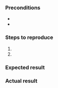 ### Preconditions
<!-- What conditions must be met in order for this bug to occur? -->
*

*


### Steps to reproduce
<!-- Step by step, what do you need to do to cause the bug? Note that GitHub will automagically number each step if you prefix the line with "1. " -->

1.

1.


### Expected result
<!-- What were you expecting to happen after you performed the above steps? Include screenshots, logs, or a description. -->


### Actual result
<!-- What actually happened after you performed the above steps? Include screenshots, logs, or a description. -->

